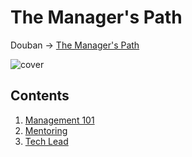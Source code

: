 # The Manager's Path

Douban -> [The Manager's Path](https://book.douban.com/subject/26997855/)

![cover](https://img9.doubanio.com/view/subject/l/public/s29478934.jpg)
## Contents

1. [Management 101](management-101.md)
2. [Mentoring](mentoring.md)
3. [Tech Lead](tech-lead.md)
